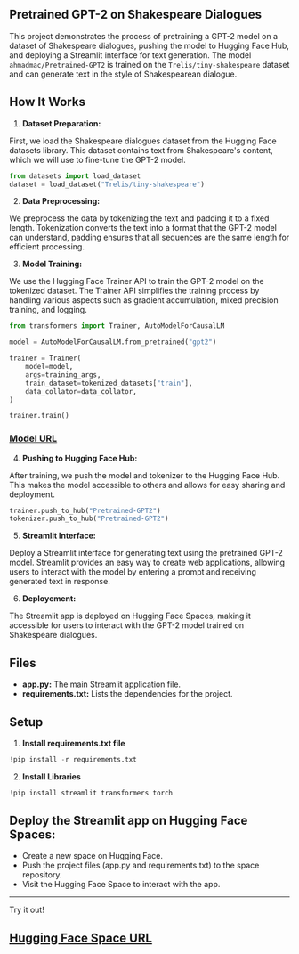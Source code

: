 ## Pretrained GPT-2 on Shakespeare Dialogues
This project demonstrates the process of pretraining a GPT-2 model on a dataset of Shakespeare dialogues, pushing the model to Hugging Face Hub, and deploying a Streamlit interface for text generation. The model `ahmadmac/Pretrained-GPT2` is trained on the `Trelis/tiny-shakespeare` dataset and can generate text in the style of Shakespearean dialogue.

## How It Works
1. **Dataset Preparation:**

First, we load the Shakespeare dialogues dataset from the Hugging Face datasets library. This dataset contains text from Shakespeare's content, which we will use to fine-tune the GPT-2 model.
```python
from datasets import load_dataset
dataset = load_dataset("Trelis/tiny-shakespeare")
```
2. **Data Preprocessing:**

We preprocess the data by tokenizing the text and padding it to a fixed length. Tokenization converts the text into a format that the GPT-2 model can understand, padding ensures that all sequences are the same length for efficient processing.

3. **Model Training:**

We use the Hugging Face Trainer API to train the GPT-2 model on the tokenized dataset. The Trainer API simplifies the training process by handling various aspects such as gradient accumulation, mixed precision training, and logging.
``` python
from transformers import Trainer, AutoModelForCausalLM

model = AutoModelForCausalLM.from_pretrained("gpt2")

trainer = Trainer(
    model=model,
    args=training_args,
    train_dataset=tokenized_datasets["train"],
    data_collator=data_collator,
)

trainer.train()
```
### [Model URL](https://huggingface.co/ahmadmac/Pretrained-GPT2)

4. **Pushing to Hugging Face Hub:**

After training, we push the model and tokenizer to the Hugging Face Hub. This makes the model accessible to others and allows for easy sharing and deployment.

```python
trainer.push_to_hub("Pretrained-GPT2")
tokenizer.push_to_hub("Pretrained-GPT2")
```

5. **Streamlit Interface:**
   
Deploy a Streamlit interface for generating text using the pretrained GPT-2 model. Streamlit provides an easy way to create web applications, allowing users to interact with the model by entering a prompt and receiving generated text in response.

6. **Deployement:**

The Streamlit app is deployed on Hugging Face Spaces, making it accessible for users to interact with the GPT-2 model trained on Shakespeare dialogues.

## Files
- **app.py:** The main Streamlit application file.
- **requirements.txt:** Lists the dependencies for the project.
## Setup
1. **Install requirements.txt file**
```python
!pip install -r requirements.txt
```
2. **Install Libraries**

```python
!pip install streamlit transformers torch
```
## Deploy the Streamlit app on Hugging Face Spaces:

- Create a new space on Hugging Face.
- Push the project files (app.py and requirements.txt) to the space repository.
- Visit the Hugging Face Space to interact with the app.
__________________________
Try it out!
## [Hugging Face Space URL](https://huggingface.co/spaces/ahmadmac/Pretrain-GPT)




